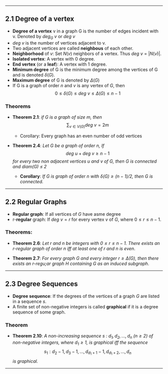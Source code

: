 ___

## 2.1 Degree of a vertex
 - **Degree of a vertex** v in a graph G is the number of edges incident with v. Denoted  by $deg_G  \ v$ or $deg \ v$
 - $deg \ v$ is the number of vertices adjacent to v.
 - Two adjacent vertices are called **neighbous** of each other.
 - **Neighborhood** of $v$: Set $N(v)$ neighbors of a vertex. Thus $deg \ v$ = $|N(v)|$.
 - **Isolated vertex**:  A vertex with 0 degree.
 - **End vertex** (or a **leaf**): A vertex with 1 degree.
 - **Minimum degree** of G is the minimum degree among the vertices of G and is denoted $\delta(G)$.
 - **Maximum degree** of G is denoted by $\Delta(G)$
 - If G is a graph of order $n$ and $v$ is any vertex of $G$, then
$$0\leq \delta(G) \leq deg \ v\leq \Delta(G)\leq n-1$$

### Theorems
 - **Theorem 2.1**: *if $G$ is a graph of size $m$, then*
$$\sum_{v\in V(G)}deg\ v = 2m$$
	- Corollary: Every graph has an even number of odd vertices

 - **Theorem 2.4**: *Let $G$ be a graph of order $n$, If*
$$deg \ u + deg\ v \ge n-1$$
	*for every two non adjacent vertices $u$ and $v$ of $G$, then $G$ is connected and diam($G$) $\le$ 2*
	 - **Corollary**: *If $G$ is graph of order $n$ with $\delta(G) \ge (n-1)/2$, then $G$ is connected.*

___

## 2.2 Regular Graphs
 - **Regular graph**: If all vertices of $G$ have asme degree
 - r-**regular** graph: If $deg\ v = r$ for every vertex $v$ of $G$, where $0\le r\le n-1$.

### Theorems:
 - **Theorem 2.6**: *Let $r$ and $n$ be integers with  $0\le r\le n-1$. There exists an r-regular graph of order $n$ iff at least one of $r$ and $n$ is even*.

 - **Theorem 2.7**: *For every graph $G$ and every integer $r\ge\Delta(G)$, then there exists an r-regu;ar graph $H$ containing $G$ as an induced subgraph*.

___

## 2.3 Degree Sequences
 - **Degree sequence**: If the degrees of the vertices of a graph $G$ are listed in a sequence $s$.
 - A finite set of non-negative integers is called **graphical** if it is a degree sequence of some graph.

### Theorem
 - **Theorem 2.10**: *A non-increasing sequence $s$ : $d_1 ,d_2 , ..., d_n\ (n\ge2)$ of non-negative integers, where $d_1\ge1$, is graphical iff the sequence*
$$
s_1 : d_2 -1,d_3 - 1,...,d_{d_1 +1} - 1,d_{d_1 +2},...,d_n
$$
	*is graphical.*

___

